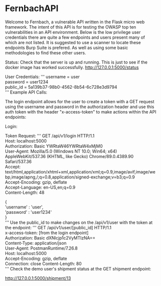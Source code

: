 # FernbachAPI
Welcome to Fernbach, a vulnerable API written in the Flask micro web framework. The intent of this API is for testing the OWASP top ten vulnerabilities in an API environment. Below is the low privilege user credentials there are quite a few endpoints and users present many of which are not listed. It is suggested to use a scanner to locate these endpoints Burp Suite is prefered. As well as using some basic methodologies to find these other users.

Status: Check that the server is up and running. This is just to see if the docker image has worked successfully. http://127.0.0.1:5000/status

User Credentials:
'''
username = user <br />
password = user1234 <br />
public_id = 5a139b37-98b0-4562-8b54-6c728e3d9794 <br />
'''
Example API Calls:

The login endpoint allows for the user to create a token with a GET request using the username and password in the authorization header and use this auth token with the header "x-access-token" to make actions within the API endpoints:

Login:

Token Request:
'''
GET /api/v1/login HTTP/1.1 <br />
Host: localhost:5000 <br />
Authorization: Basic YWRtaW46YWRtaW4xMjM0 <br />
User-Agent: Mozilla/5.0 (Windows NT 10.0; Win64; x64) AppleWebKit/537.36 (KHTML, like Gecko) Chrome/89.0.4389.90 Safari/537.36 <br />
Accept: text/html,application/xhtml+xml,application/xml;q=0.9,image/avif,image/webp,image/apng,/;q=0.8,application/signed-exchange;v=b3;q=0.9 <br />
Accept-Encoding: gzip, deflate <br />
Accept-Language: en-US,en;q=0.9 <br />
Content-Length: 48<br />

{ <br />
'username' : 'user', <br />
'password' : 'user1234' <br />
}<br />
'''
Use the public_id to make changes on the /api/v1/user with the token at the endpoint:
'''
GET /api/v1/user/[public_id] HTTP/1.1 <br />
x-access-token: [from the login endpoint] <br />
Authorization: Basic dXNlcjp1c2VyMTIzNA== <br />
Content-Type: application/json <br />
User-Agent: PostmanRuntime/7.26.8 <br />
Host: localhost:5000 <br />
Accept-Encoding: gzip, deflate <br />
Connection: close Content-Length: 80<br />
'''
Check the demo user's shipment status at the GET shipment endpoint:

http://127.0.0.1:5000/shipment/13
